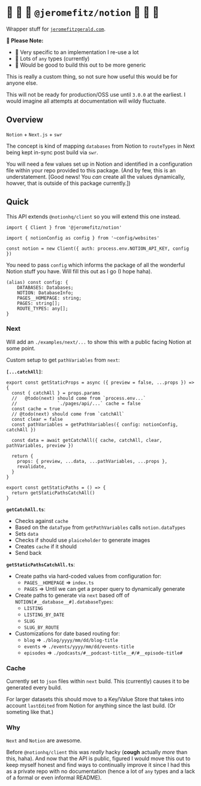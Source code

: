 # 🚧️ 🚧️ 🚧️ `@jeromefitz/notion` 🚧️ 🚧️ 🚧️

Wrapper stuff for [`jeromefitzgerald.com`](https://jeromefitzgerald.com).

**📝️ Please Note:**

- 🧐 Very specific to an implementation I re-use a lot
- 😬 Lots of `any` types (currently)
- 🤔️ Would be good to build this out to be more generic

This is really a custom thing, so not sure how useful this would be for anyone else.

This will not be ready for production/OSS use until `3.0.0` at the earliest. I would imagine all attempts at documentation will wildy fluctuate.

## Overview

`Notion` + `Next.js` + `swr`

The concept is kind of mapping `databases` from Notion to `routeTypes` in Next being kept in-sync post build via `swr`.

You will need a few values set up in Notion and identified in a configuration file within your repo provided to this package. (And by few, this is an understatement. [Good news! You _can_ create all the values dynamically, howver, that is outside of this package currently.])

## Quick

This API extends `@notionhq/client` so you will extend this one instead.

```tsx
import { Client } from '@jeromefitz/notion'

import { notionConfig as config } from '~config/websites'

const notion = new Client({ auth: process.env.NOTION_API_KEY, config })
```

You need to pass `config` which informs the package of all the wonderful Notion stuff you have. Will fill this out as I go (I hope haha).

```tsx
(alias) const config: {
    DATABASES: Databases;
    NOTION: DatabaseInfo;
    PAGES__HOMEPAGE: string;
    PAGES: string[];
    ROUTE_TYPES: any[];
}
```

### Next

Will add an `./examples/next/...` to show this with a public facing Notion at some point.

Custom setup to get `pathVariables` from `next`:

**`[...catchAll]`**:

```tsx
export const getStaticProps = async ({ preview = false, ...props }) => {
  const { catchAll } = props.params
  //   @todo(next) should come from `process.env...`
  //               `./pages/api/...` cache = false
  const cache = true
  // @todo(next) should come from `catchAll`
  const clear = false
  const pathVariables = getPathVariables({ config: notionConfig, catchAll })

  const data = await getCatchAll({ cache, catchAll, clear, pathVariables, preview })

  return {
    props: { preview, ...data, ...pathVariables, ...props },
    revalidate,
  }
}

export const getStaticPaths = () => {
  return getStaticPathsCatchAll()
}
```

**`getCatchAll.ts`**:

- Checks against `cache`
- Based on the `dataType` from `getPathVariables` calls `notion.dataTypes`
- Sets `data`
- Checks if should use `plaiceholder` to generate images
- Creates `cache` if it should
- Send back

**`getStaticPathsCatchAll.ts`**:

- Create paths via hard-coded values from configuration for:
  - `PAGES__HOMEPAGE` => `index.ts`
  - `PAGES` => Until we can get a proper query to dynamically generate
- Create paths to generate via `next` based off of `NOTION[#__database__#].databaseTypes`:
  - `LISTING`
  - `LISTING_BY_DATE`
  - `SLUG`
  - `SLUG_BY_ROUTE`
- Customizations for date based routing for:
  - `blog` => `./blog/yyyy/mm/dd/blog-title`
  - `events` => `./events/yyyy/mm/dd/events-title`
  - `episodes` => `./podcasts/#__podcast-title__#/#__episode-title#`

### Cache

Currently set to `json` files within `next` build. This (currently) causes it to be generated every build.

For larger datasets this should move to a Key/Value Store that takes into account `lastEdited` from Notion for anything since the last build. (Or someting like that.)

### Why

`Next` and `Notion` are awesome.

Before `@notionhq/client` this was _really_ hacky (**cough** actually _more_ than this, haha). And now that the API is public, figured I would move this out to keep myself honest and find ways to continually improve it since I had this as a private repo with no documentation (hence a lot of `any` types and a lack of a formal or even informal README).
